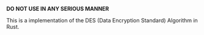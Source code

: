 **DO NOT USE IN ANY SERIOUS MANNER**

This is a implementation of the DES (Data Encryption Standard) Algorithm in Rust.
